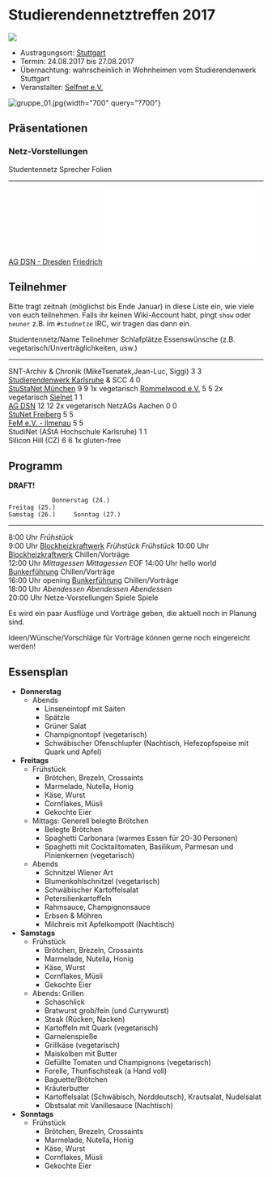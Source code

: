 # Studierendennetztreffen 2017

![](/snt/snt_2017_stuttgart_selfnet_fixed_fixed.png)

-   Austragungsort: [Stuttgart](http://de.wikipedia.org/wiki/Stuttgart)
-   Termin: 24.08.2017 bis 27.08.2017
-   Übernachtung: wahrscheinlich in Wohnheimen vom Studierendenwerk
    Stuttgart
-   Veranstalter: [Selfnet e.V.](/studnetze/selfnet)

![gruppe_01.jpg](/snt/2017/gruppe_01.jpg){width="700" query="?700"}

## Präsentationen

### Netz-Vorstellungen

  Studentennetz                          Sprecher                                                                                Folien
  -------------------------------------- ------------------------------------ ---------------------------------------------------------
  [AG DSN - Dresden](/studnetze/agdsn)   [Friedrich](/wiki/user/toothstone)     ![Folien](/snt/2017/praesentation_dresden_snt_2017.pdf)

## Teilnehmer

Bitte tragt zeitnah (möglichst bis Ende Januar) in diese Liste ein, wie
viele von euch teilnehmen. Falls ihr keinen Wiki-Account habt, pingt
`show` oder `neuner` z.B. im `#studnetze` IRC, wir tragen das dann ein.

  Studentennetz/Name                                                          Teilnehmer   Schlafplätze     Essenswünsche (z.B. vegetarisch/Unverträglichkeiten, usw.)
  --------------------------------------------------------------------------- ------------ -------------- ------------------------------------------------------------
  SNT-Archiv & Chronik (MikeTsenatek,Jean-Luc, Siggi)                         3            3              
  [Studierendenwerk Karlsruhe](/studnetze/studierendenwerk_karlsruhe) & SCC   4            0              
  [StuStaNet München](/studnetze/stustanet)                                   9            9                                                            1x vegetarisch
  [Rommelwood e.V.](/studnetze/rommelwood)                                    5            5                                                            2x vegetarisch
  [Sielnet](/studnetze/sielnet)                                               1            1              
  [AG DSN](/studnetze/agdsn)                                                  12           12                                                           2x vegetarisch
  NetzAGs Aachen                                                              0            0              
  [StuNet Freiberg](/studnetze/sfg)                                           5            5              
  [FeM e.V. - Ilmenau](/studnetze/fem)                                        5            5              
  StudiNet (AStA Hochschule Karlsruhe)                                        1            1              
  Silicon Hill (CZ)                                                           6            6                                                            1x gluten-free

## Programm

**DRAFT!**

                Donnerstag (24.)                                                    Freitag (25.)                                                   Samstag (26.)     Sonntag (27.)
  ----------- --------------------- ------------------------------------------------------------------------------------------------------------- ------------------ ---------------
   8:00 Uhr                                                                          *Frühstück*                                                                     
   9:00 Uhr                                                    [Blockheizkraftwerk](http://www.uni-stuttgart.de/hkw/)                                *Frühstück*       *Frühstück*
   10:00 Uhr                                                   [Blockheizkraftwerk](http://www.uni-stuttgart.de/hkw/)                              Chillen/Vorträge  
   12:00 Uhr                                                                        *Mittagessen*                                                   *Mittagessen*          EOF
   14:00 Uhr       hello world       [Bunkerführung](http://www.schutzbauten-stuttgart.de/de-de/bauwerke/tiefbunker/bw2tiefbunkerfeuerbach.aspx)   Chillen/Vorträge  
   16:00 Uhr         opening         [Bunkerführung](http://www.schutzbauten-stuttgart.de/de-de/bauwerke/tiefbunker/bw2tiefbunkerfeuerbach.aspx)   Chillen/Vorträge  
   18:00 Uhr      *Abendessen*                                                      *Abendessen*                                                     *Abendessen*    
   20:00 Uhr   Netze-Vorstellungen                                                     Spiele                                                           Spiele       

Es wird ein paar Ausflüge und Vorträge geben, die aktuell noch in
Planung sind.

Ideen/Wünsche/Vorschläge für Vorträge können gerne noch eingereicht
werden!

## Essensplan

-   **Donnerstag**
    -   Abends
        -   Linseneintopf mit Saiten
        -   Spätzle
        -   Grüner Salat
        -   Champignontopf (vegetarisch)
        -   Schwäbischer Ofenschlupfer (Nachtisch, Hefezopfspeise mit
            Quark und Apfel)
-   **Freitags**
    -   Frühstück
        -   Brötchen, Brezeln, Crossaints
        -   Marmelade, Nutella, Honig
        -   Käse, Wurst
        -   Cornflakes, Müsli
        -   Gekochte Eier
    -   Mittags: Generell belegte Brötchen
        -   Belegte Brötchen
        -   Spaghetti Carbonara (warmes Essen für 20-30 Personen)
        -   Spaghetti mit Cocktailtomaten, Basilikum, Parmesan und
            Pinienkernen (vegetarisch)
    -   Abends
        -   Schnitzel Wiener Art
        -   Blumenkohlschnitzel (vegetarisch)
        -   Schwäbischer Kartoffelsalat
        -   Petersilienkartoffeln
        -   Rahmsauce, Champignonsauce
        -   Erbsen & Möhren
        -   Milchreis mit Apfelkompott (Nachtisch)
-   **Samstags**
    -   Frühstück
        -   Brötchen, Brezeln, Crossaints
        -   Marmelade, Nutella, Honig
        -   Käse, Wurst
        -   Cornflakes, Müsli
        -   Gekochte Eier
    -   Abends: Grillen
        -   Schaschlick
        -   Bratwurst grob/fein (und Currywurst)
        -   Steak (Rücken, Nacken)
        -   Kartoffeln mit Quark (vegetarisch)
        -   Garnelenspieße
        -   Grillkäse (vegetarisch)
        -   Maiskolben mit Butter
        -   Gefüllte Tomaten und Champignons (vegetarisch)
        -   Forelle, Thunfischsteak (a Hand voll)
        -   Baguette/Brötchen
        -   Kräuterbutter
        -   Kartoffelsalat (Schwäbisch, Norddeutsch), Krautsalat,
            Nudelsalat
        -   Obstsalat mit Vanillesauce (Nachtisch)
-   **Sonntags**
    -   Frühstück
        -   Brötchen, Brezeln, Crossaints
        -   Marmelade, Nutella, Honig
        -   Käse, Wurst
        -   Cornflakes, Müsli
        -   Gekochte Eier

